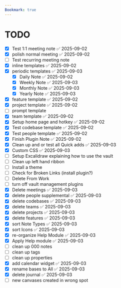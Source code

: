 ```yaml
---
Bookmark: true
---
```

# TODO

- [x] Test 1:1 meeting note ✅ 2025-09-02
- [x] polish normal meeting ✅ 2025-09-02
- [ ] Test recurring meeting note
- [x] inline templates ✅ 2025-09-02
- [x] periodic templates ✅ 2025-09-03
	- [x] Daily Note ✅ 2025-09-02
	- [x] Weekly Note ✅ 2025-09-03
	- [x] Monthly Note ✅ 2025-09-03
	- [x] Yearly Note ✅ 2025-09-03
- [x] feature template ✅ 2025-09-02
- [x] project template ✅ 2025-09-02
- [ ] prompt template
- [x] team template ✅ 2025-09-02
- [x] Setup home page and hotkey ✅ 2025-09-02
- [x] Test codebase template ✅ 2025-09-02
- [x] Test people template ✅ 2025-09-02
- [x] Finish Plugin Note ✅ 2025-09-02
- [x] Clean up and or test all Quick adds ✅ 2025-09-03
- [x] Custom CSS ✅ 2025-09-03
- [ ] Setup Excalidraw explaining how to use the vault
- [ ] Clean up left hand ribbon
- [ ] Install a theme
- [ ] Check for Broken Links (install plugin?)
- [ ] Delete From Work
- [ ] turn off vault management plugins
- [x] Delete meetings ✅ 2025-09-03
- [x] delete people supplemental ✅ 2025-09-03
- [x] delete codebases ✅ 2025-09-03
- [x] delete teams ✅ 2025-09-03
- [x] delete projects ✅ 2025-09-03
- [x] delete features ✅ 2025-09-03
- [x] sort Note Types ✅ 2025-09-03
- [x] sort Icons ✅ 2025-09-03
- [x] re-organize Help Module ✅ 2025-09-03
- [x] Apply Help module ✅ 2025-09-03
- [ ] clean up 000 notes
- [ ] clean up tags
- [ ] clean up properties
- [x] add calendar widget ✅ 2025-09-03
- [x] rename bases to All ✅ 2025-09-03
- [x] delete journal ✅ 2025-09-03
- [ ] new canvases created in wrong spot
